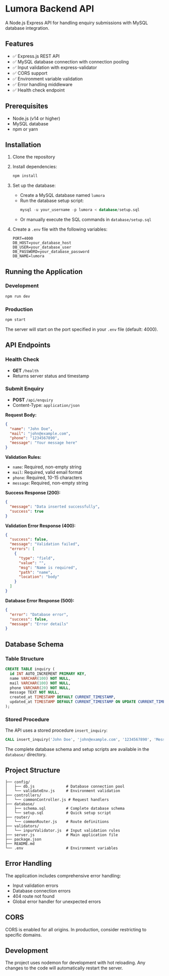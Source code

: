# Lumora Backend API

A Node.js Express API for handling enquiry submissions with MySQL database integration.

## Features

- ✅ Express.js REST API
- ✅ MySQL database connection with connection pooling
- ✅ Input validation with express-validator
- ✅ CORS support
- ✅ Environment variable validation
- ✅ Error handling middleware
- ✅ Health check endpoint

## Prerequisites

- Node.js (v14 or higher)
- MySQL database
- npm or yarn

## Installation

1. Clone the repository
2. Install dependencies:

   ```bash
   npm install
   ```

3. Set up the database:

   - Create a MySQL database named `lumora`
   - Run the database setup script:
     ```sql
     mysql -u your_username -p lumora < database/setup.sql
     ```
   - Or manually execute the SQL commands in `database/setup.sql`

4. Create a `.env` file with the following variables:
   ```env
   PORT=4000
   DB_HOST=your_database_host
   DB_USER=your_database_user
   DB_PASSWORD=your_database_password
   DB_NAME=lumora
   ```

## Running the Application

### Development

```bash
npm run dev
```

### Production

```bash
npm start
```

The server will start on the port specified in your `.env` file (default: 4000).

## API Endpoints

### Health Check

- **GET** `/health`
- Returns server status and timestamp

### Submit Enquiry

- **POST** `/api/enquiry`
- Content-Type: `application/json`

**Request Body:**

```json
{
  "name": "John Doe",
  "mail": "john@example.com",
  "phone": "1234567890",
  "message": "Your message here"
}
```

**Validation Rules:**

- `name`: Required, non-empty string
- `mail`: Required, valid email format
- `phone`: Required, 10-15 characters
- `message`: Required, non-empty string

**Success Response (200):**

```json
{
  "message": "Data inserted successfully",
  "success": true
}
```

**Validation Error Response (400):**

```json
{
  "success": false,
  "message": "Validation failed",
  "errors": [
    {
      "type": "field",
      "value": "",
      "msg": "Name is required",
      "path": "name",
      "location": "body"
    }
  ]
}
```

**Database Error Response (500):**

```json
{
  "error": "Database error",
  "success": false,
  "message": "Error details"
}
```

## Database Schema

### Table Structure

```sql
CREATE TABLE inquiry (
  id INT AUTO_INCREMENT PRIMARY KEY,
  name VARCHAR(100) NOT NULL,
  mail VARCHAR(100) NOT NULL,
  phone VARCHAR(20) NOT NULL,
  message TEXT NOT NULL,
  created_at TIMESTAMP DEFAULT CURRENT_TIMESTAMP,
  updated_at TIMESTAMP DEFAULT CURRENT_TIMESTAMP ON UPDATE CURRENT_TIMESTAMP
);
```

### Stored Procedure

The API uses a stored procedure `insert_inquiry`:

```sql
CALL insert_inquiry('John Doe', 'john@example.com', '1234567890', 'Message text');
```

The complete database schema and setup scripts are available in the `database/` directory.

## Project Structure

```
├── config/
│   ├── db.js              # Database connection pool
│   └── validateEnv.js     # Environment validation
├── controllers/
│   └── commonController.js # Request handlers
├── database/
│   ├── schema.sql         # Complete database schema
│   └── setup.sql          # Quick setup script
├── router/
│   └── commonRouter.js    # Route definitions
├── validators/
│   └── inpurValidator.js  # Input validation rules
├── server.js              # Main application file
├── package.json
├── README.md
└── .env                   # Environment variables
```

## Error Handling

The application includes comprehensive error handling:

- Input validation errors
- Database connection errors
- 404 route not found
- Global error handler for unexpected errors

## CORS

CORS is enabled for all origins. In production, consider restricting to specific domains.

## Development

The project uses nodemon for development with hot reloading. Any changes to the code will automatically restart the server.
